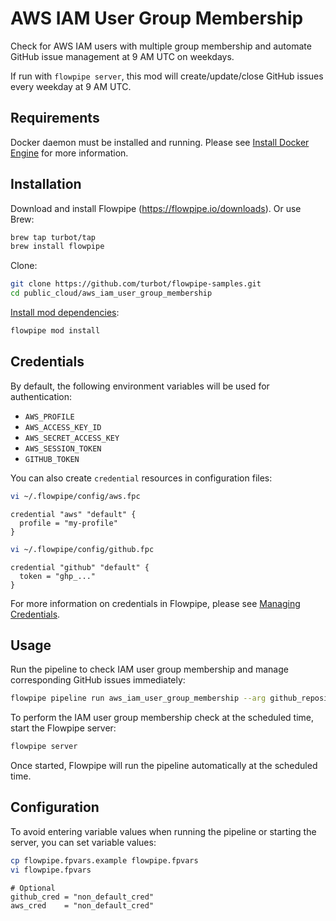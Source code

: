# AWS IAM User Group Membership

Check for AWS IAM users with multiple group membership and automate GitHub issue management at 9 AM UTC on weekdays.

If run with `flowpipe server`, this mod will create/update/close GitHub issues every weekday at 9 AM UTC.

## Requirements

Docker daemon must be installed and running. Please see [Install Docker Engine](https://docs.docker.com/engine/install/) for more information.

## Installation

Download and install Flowpipe (https://flowpipe.io/downloads). Or use Brew:

```sh
brew tap turbot/tap
brew install flowpipe
```

Clone:

```sh
git clone https://github.com/turbot/flowpipe-samples.git
cd public_cloud/aws_iam_user_group_membership
```

[Install mod dependencies](https://flowpipe.io/docs/build/mod-dependencies#mod-dependencies):

```sh
flowpipe mod install
```

## Credentials

By default, the following environment variables will be used for authentication:

- `AWS_PROFILE`
- `AWS_ACCESS_KEY_ID`
- `AWS_SECRET_ACCESS_KEY`
- `AWS_SESSION_TOKEN`
- `GITHUB_TOKEN`

You can also create `credential` resources in configuration files:

```sh
vi ~/.flowpipe/config/aws.fpc
```

```hcl
credential "aws" "default" {
  profile = "my-profile"
}
```

```sh
vi ~/.flowpipe/config/github.fpc
```

```hcl
credential "github" "default" {
  token = "ghp_..."
}
```

For more information on credentials in Flowpipe, please see [Managing Credentials](https://flowpipe.io/docs/run/credentials).

## Usage

Run the pipeline to check IAM user group membership and manage corresponding GitHub issues immediately:

```sh
flowpipe pipeline run aws_iam_user_group_membership --arg github_repository_owner=my_gh_org --arg github_repository_name=my_gh_repo
```

To perform the IAM user group membership check at the scheduled time, start the Flowpipe server:

```sh
flowpipe server
```

Once started, Flowpipe will run the pipeline automatically at the scheduled time.

## Configuration

To avoid entering variable values when running the pipeline or starting the server, you can set variable values:

```sh
cp flowpipe.fpvars.example flowpipe.fpvars
vi flowpipe.fpvars
```

```hcl
# Optional
github_cred = "non_default_cred"
aws_cred    = "non_default_cred"
```
